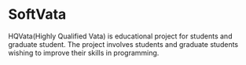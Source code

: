 # SoftVata
HQVata(Highly Qualified Vata) is educational project for students and graduate student. The project involves students and graduate students wishing to improve their skills in programming. 
